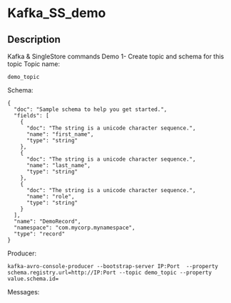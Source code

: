 # Kafka_SS_demo

## Description

Kafka & SingleStore commands Demo 
1- Create topic and schema for this topic 
Topic name:
```
demo_topic
```
Schema:
```
{
  "doc": "Sample schema to help you get started.",
  "fields": [
    {
      "doc": "The string is a unicode character sequence.",
      "name": "first_name",
      "type": "string"
    },
    {
      "doc": "The string is a unicode character sequence.",
      "name": "last_name",
      "type": "string"
    },
    {
      "doc": "The string is a unicode character sequence.",
      "name": "role",
      "type": "string"
    }
  ],
  "name": "DemoRecord",
  "namespace": "com.mycorp.mynamespace",
  "type": "record"
}
```
Producer:
```
kafka-avro-console-producer --bootstrap-server IP:Port  --property schema.registry.url=http://IP:Port --topic demo_topic --property value.schema.id=
```

Messages:
```
```
